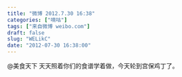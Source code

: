 ```yaml
---
title: "微博 2012.7.30 16:38"
categories: ["嘀咕"]
tags: ["来自微博 weibo.com"]
draft: false
slug: "WELikC"
date: "2012-07-30 16:38:00"
---
```


<p>@美食天下 天天照着你们的食谱学着做，今天轮到宫保鸡丁了。 ​​​​</p>
